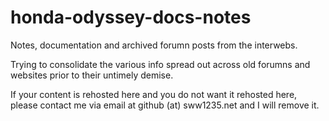 # honda-odyssey-docs-notes
Notes, documentation and archived forumn posts from the interwebs. 

Trying to consolidate the various info spread out across old forumns and websites prior to their untimely demise.

If your content is rehosted here and you do not want it rehosted here, please contact me via email at github (at) sww1235.net and I will remove it.
